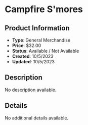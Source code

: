 # Campfire S'mores

## Product Information
- **Type**: General Merchandise
- **Price**: $32.00
- **Status**: Available / Not Available
- **Created**: 10/5/2023
- **Updated**: 10/5/2023

## Description
No description available.



## Details
No additional details available.
